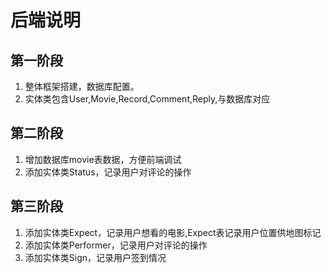 # 后端说明

## 第一阶段

1. 整体框架搭建，数据库配置。
2. 实体类包含User,Movie,Record,Comment,Reply,与数据库对应

## 第二阶段

1. 增加数据库movie表数据，方便前端调试
2. 添加实体类Status，记录用户对评论的操作

## 第三阶段

1. 添加实体类Expect，记录用户想看的电影,Expect表记录用户位置供地图标记
2. 添加实体类Performer，记录用户对评论的操作
3. 添加实体类Sign，记录用户签到情况

